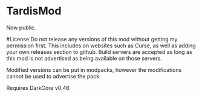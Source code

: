 # TardisMod
Now public.

#License
Do not release any versions of this mod without getting my permission first.
This includes on websites such as Curse, as well as adding your own releases section to github.
Build servers are accepted as long as this mod is not advertised as being available on those servers.

Modified versions can be put in modpacks, however the modifications cannot be used to advertise the pack.

Requires DarkCore v0.46
